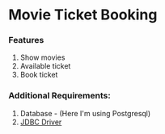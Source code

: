 # Movie Ticket Booking
### Features
  1. Show movies
  2. Available ticket
  3. Book ticket
  
### Additional Requirements:
  1. Database - (Here I'm using Postgresql)
  2. [JDBC Driver](https://jdbc.postgresql.org/)
